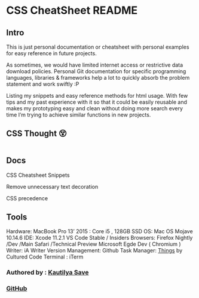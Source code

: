 # CSS CheatSheet README



## Intro
This is just personal documentation or cheatsheet with personal examples for easy reference in future projects.

As sometimes, we would have limited internet access or restrictive data download policies. Personal Git documentation for specific programming languages, libraries & frameworks help a lot to quickly absorb the problem statement and work swiftly :P 

Listing my snippets and easy reference methods for html usage.
With few tips and my past experience with it so that it could be easily reusable and makes my prototyping easy and clean without doing more search every time I’m trying to achieve similar functions in new projects.

## CSS Thought 😵
``` Working with CSS is like Black Magic, you never know what works and what doesn’t until you break it or resolve it. It is always some component superseding or conflicting with certain elements. ~ Kautilya Save
```


## Docs 

CSS Cheatsheet Snippets

Remove unnecessary text decoration

CSS precedence

## Tools

Hardware: MacBook Pro 13’ 2015 : Core i5 , 128GB SSD
OS: Mac OS Mojave 10.14.6
IDE: Xcode 11.2.1
VS Code Stable / Insiders
Browsers: Firefox Nightly /Dev /Main
Safari /Technical Preview
Microsoft Egde Dev ( Chromium )
Writer: iA Writer
Version Management: Github
Task Manager: [Things](https://culturedcode.com/things/) by Cultured Code
Terminal : iTerm


### Authored by : [Kautilya Save](https://sensehack.github.io/)

### [GitHub](https://github.com/SensehacK)